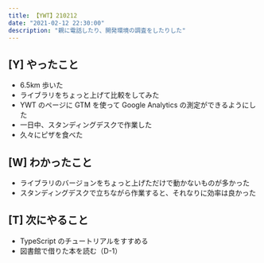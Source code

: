 ```yaml
---
title: 【YWT】210212
date: "2021-02-12 22:30:00"
description: "親に電話したり、開発環境の調査をしたりした"
---
```


## [Y] やったこと

- 6.5km 歩いた
- ライブラリをちょっと上げて比較をしてみた
- YWT のページに GTM を使って Google Analytics の測定ができるようにした
- 一日中、スタンディングデスクで作業した
- 久々にピザを食べた

## [W] わかったこと

- ライブラリのバージョンをちょっと上げただけで動かないものが多かった
- スタンディングデスクで立ちながら作業すると、それなりに効率は良かった

## [T] 次にやること

- TypeScript のチュートリアルをすすめる
- 図書館で借りた本を読む（D-1）
